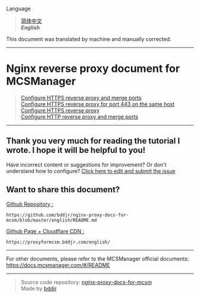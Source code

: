 Language
> [简体中文](../README.md)  
> ***English***  

This document was translated by machine and manually corrected.

***
# Nginx reverse proxy document for MCSManager
> [Configure HTTPS reverse proxy and merge ports](https-merge-ports.md)  
> [Configure HTTPS reverse proxy for port 443 on the same host](443.md)  
> [Configure HTTPS reverse proxy](https.md)  
> [Configure HTTP reverse proxy and merge ports](http-merge-ports.md)  

***
## Thank you very much for reading the tutorial I wrote. I hope it will be helpful to you!
Have incorrect content or suggestions for improvement? Or don't understand how to configure? <a href="https://github.com/bddjr/nginx-proxy-docs-for-mcsm/issues/new" target="_blank">Click here to edit and submit the issue</a>

## Want to share this document?

[Github Repository :](https://github.com/bddjr/nginx-proxy-docs-for-mcsm/blob/master/english/README.md)  
```
https://github.com/bddjr/nginx-proxy-docs-for-mcsm/blob/master/english/README.md
```
[Github Page + Cloudflare CDN :](https://proxyformcsm.bddjr.com/english/)  
```
https://proxyformcsm.bddjr.com/english/
```

***
For other documents, please refer to the MCSManager official documents:  
<https://docs.mcsmanager.com/#/README>  

***
> Source code repository: <a href="https://github.com/bddjr/nginx-proxy-docs-for-mcsm" target="_blank">nginx-proxy-docs-for-mcsm</a><br/>
> Made by <a href="https://bddjr.cn" target="_blank" rel="noopener">bddjr</a>
